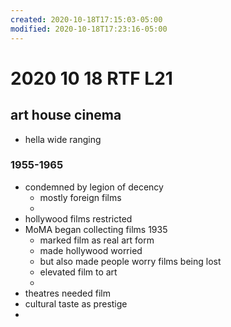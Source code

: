 ```yaml
---
created: 2020-10-18T17:15:03-05:00
modified: 2020-10-18T17:23:16-05:00
---
```


# 2020 10 18 RTF L21

## art house cinema

- hella wide ranging


### 1955-1965
- condemned by legion of decency
  - mostly foreign films
  - 
- hollywood films restricted
- MoMA began collecting films 1935
  - marked film as real art form
  - made hollywood worried
  - but also made people worry films being lost
  - elevated film to art
  - 
- theatres needed film
- cultural taste as prestige
-